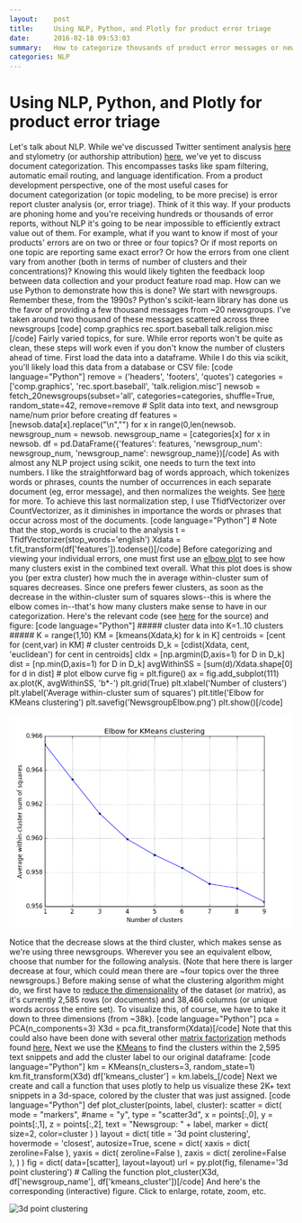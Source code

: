 ```yaml
---
layout:    post
title:     Using NLP, Python, and Plotly for product error triage
date:      2016-02-18 09:53:03
summary:   How to categorize thousands of product error messages or newsgroups posts
categories: NLP
---
```


# Using NLP, Python, and Plotly for product error triage

Let's talk about NLP. While we've discussed Twitter sentiment analysis [here](/2015/12/analyzing-twitter-sentiment-using-scikit-learn/) and stylometry (or authorship attribution) [here](http://levithatcher.com/2015/11/comparing-books-using-data-science/), we've yet to discuss document categorization. This encompasses tasks like spam filtering, automatic email routing, and language identification. From a product development perspective, one of the most useful cases for document categorization (or topic modeling, to be more precise) is error report cluster analysis (or, error triage). Think of it this way. If your products are phoning home and you're receiving hundreds or thousands of error reports, without NLP it's going to be near impossible to efficiently extract value out of them. For example, what if you want to know if most of your products' errors are on two or three or four topics? Or if most reports on one topic are reporting same exact error? Or how the errors from one client vary from another (both in terms of number of clusters and their concentrations)? Knowing this would likely tighten the feedback loop between data collection and your product feature road map. How can we use Python to demonstrate how this is done? We start with newsgroups. Remember these, from the 1990s? Python's scikit-learn library has done us the favor of providing a few thousand messages from ~20 newsgroups. I've taken around two thousand of these messages scattered across three newsgroups [code] comp.graphics rec.sport.baseball talk.religion.misc [/code] Fairly varied topics, for sure. While error reports won't be quite as clean, these steps will work even if you don't know the number of clusters ahead of time. First load the data into a dataframe. While I do this via scikit, you'll likely load this data from a database or CSV file: [code language="Python"] remove = ('headers', 'footers', 'quotes') categories = ['comp.graphics', 'rec.sport.baseball', 'talk.religion.misc'] newsob = fetch_20newsgroups(subset='all', categories=categories, shuffle=True, random_state=42, remove=remove # Split data into text, and newsgroup name/num prior before creating df features = [newsob.data[x].replace("\n","") for x in range(0,len(newsob. newsgroup_num = newsob. newsgroup_name = [categories[x] for x in newsob. df = pd.DataFrame({'features': features, 'newsgroup_num': newsgroup_num, 'newsgroup_name': newsgroup_name})[/code] As with almost any NLP project using scikit, one needs to turn the text into numbers. I like the straightforward bag of words approach, which tokenizes words or phrases, counts the number of occurrences in each separate document (eg, error message), and then normalizes the weights. See [here](http://scikit-learn.org/stable/modules/feature_extraction.html#text-feature-extraction) for more. To achieve this last normalization step, I use TfidfVectorizer over CountVectorizer, as it diminishes in importance the words or phrases that occur across most of the documents. [code language="Python"] # Note that the stop_words is crucial to the analysis t = TfidfVectorizer(stop_words='english') Xdata = t.fit_transform(df['features']).todense()[/code] Before categorizing and viewing your individual errors, one must first use an [elbow plot](https://en.wikipedia.org/wiki/Determining_the_number_of_clusters_in_a_data_set#The_Elbow_Method) to see how many clusters exist in the combined text overall. What this plot does is show you (per extra cluster) how much the in average within-cluster sum of squares decreases. Since one prefers fewer clusters, as soon as the decrease in the within-cluster sum of squares slows--this is where the elbow comes in--that's how many clusters make sense to have in our categorization. Here's the relevant code (see [here](http://stackoverflow.com/questions/6645895/calculating-the-percentage-of-variance-measure-for-k-means) for the source) and figure: [code language="Python"] ##### cluster data into K=1..10 clusters ##### K = range(1,10) KM = [kmeans(Xdata,k) for k in K] centroids = [cent for (cent,var) in KM] # cluster centroids D_k = [cdist(Xdata, cent, 'euclidean') for cent in centroids] cIdx = [np.argmin(D,axis=1) for D in D_k] dist = [np.min(D,axis=1) for D in D_k] avgWithinSS = [sum(d)/Xdata.shape[0] for d in dist] # plot elbow curve fig = plt.figure() ax = fig.add_subplot(111) ax.plot(K, avgWithinSS, 'b*-') plt.grid(True) plt.xlabel('Number of clusters') plt.ylabel('Average within-cluster sum of squares') plt.title('Elbow for KMeans clustering') plt.savefig('NewsgroupElbow.png') plt.show()[/code] 
    
    
![NewsgroupElbow](/images/NewsgroupElbow.png)

Notice that the decrease slows at the third cluster, which makes sense as we're using three newsgroups. Wherever you see an equivalent elbow, choose that number for the following analysis. (Note that here there is larger decrease at four, which could mean there are ~four topics over the three newsgroups.) Before making sense of what the clustering algorithm might do, we first have to [reduce the dimensionality](https://en.wikipedia.org/wiki/Dimensionality_reduction) of the dataset (or matrix), as it's currently 2,585 rows (or documents) and 38,466 columns (or unique words across the entire set). To visualize this, of course, we have to take it down to three dimensions (from ~38k). [code language="Python"] pca = PCA(n_components=3) X3d = pca.fit_transform(Xdata)[/code] Note that this could also have been done with several other [matrix factorization](https://en.wikipedia.org/wiki/Matrix_decomposition) methods found [here.](http://scikit-learn.org/stable/modules/decomposition.html#) Next we use the [KMeans](http://scikit-learn.org/stable/modules/generated/sklearn.cluster.KMeans.html) to find the clusters within the 2,595 text snippets and add the cluster label to our original dataframe: [code language="Python"] km = KMeans(n_clusters=3, random_state=1) km.fit_transform(X3d) df['kmeans_cluster'] = km.labels_[/code] Next we create and call a function that uses plotly to help us visualize these 2K+ text snippets in a 3d-space, colored by the cluster that was just assigned. [code language="Python"] def plot_cluster(points, label, cluster): scatter = dict( mode = "markers", #name = "y", type = "scatter3d", x = points[:,0], y = points[:,1], z = points[:,2], text = "Newsgroup: " \+ label, marker = dict( size=2, color=cluster ) ) layout = dict( title = '3d point clustering', hovermode = 'closest', autosize=True, scene = dict( xaxis = dict( zeroline=False ), yaxis = dict( zeroline=False ), zaxis = dict( zeroline=False ), ) ) fig = dict( data=[scatter], layout=layout) url = py.plot(fig, filename='3d point clustering') # Calling the function plot_cluster(X3d, df['newsgroup_name'], df['kmeans_cluster'])[/code] And here's the corresponding (interactive) figure. Click to enlarge, rotate, zoom, etc. 

![3d point clustering](https://plot.ly/~levithatcher/6.png)
